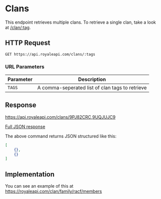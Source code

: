 # Clans

This endpoint retrieves multiple clans. To retrieve a single clan, take a look at [/clan/:tag](/endpoints/clan).

## HTTP Request

`GET https://api.royaleapi.com/clans/:tags`

### URL Parameters

Parameter | Description
--- | ---
`TAGS` | A comma-seperated list of clan tags to retrieve

## Response

https://api.royaleapi.com/clans/9PJ82CRC,9UQJUJC9

<a href="/json/clans_9PJ82CRC,9UQJUJC9.json">Full JSON response</a>

The above command returns JSON structured like this:

```json
[
    {},
    {}
]
```

## Implementation

You can see an example of this at https://royaleapi.com/clan/family/racf/members